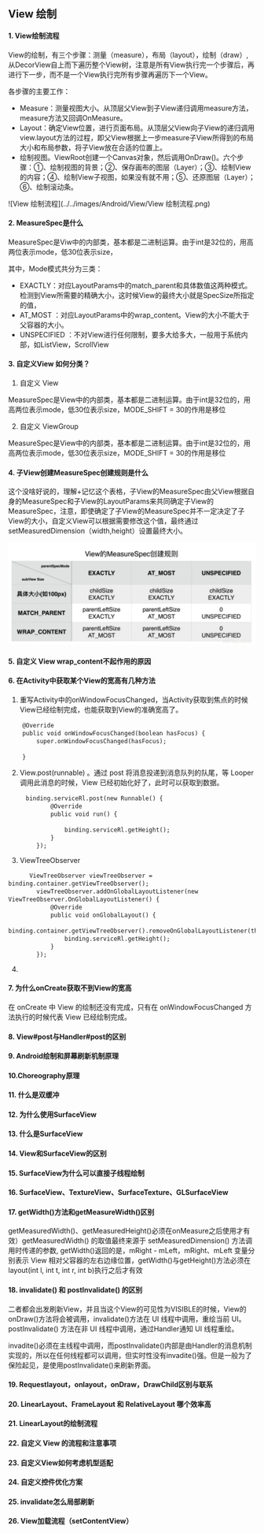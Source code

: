 ## View 绘制

#### 1. View绘制流程

View的绘制，有三个步骤：测量（measure），布局（layout），绘制（draw）, 从DecorView自上而下遍历整个View树，注意是所有View执行完一个步骤后，再进行下一步，而不是一个View执行完所有步骤再遍历下一个View。

各步骤的主要工作：

- Measure：测量视图大小。从顶层父View到子View递归调用measure方法，measure方法又回调OnMeasure。
- Layout：确定View位置，进行页面布局。从顶层父View向子View的递归调用view.layout方法的过程，即父View根据上一步measure子View所得到的布局大小和布局参数，将子View放在合适的位置上。
- 绘制视图。ViewRoot创建一个Canvas对象，然后调用OnDraw()。六个步骤：①、绘制视图的背景；②、保存画布的图层（Layer）；③、绘制View的内容；④、绘制View子视图，如果没有就不用；⑤、还原图层（Layer）；⑥、绘制滚动条。

![View 绘制流程](../../images/Android/View/View 绘制流程.png)

#### 2. MeasureSpec是什么

MeasureSpec是Viw中的内部类，基本都是二进制运算。由于int是32位的，用高两位表示mode，低30位表示size，

其中，Mode模式共分为三类：

- EXACTLY：对应LayoutParams中的match_parent和具体数值这两种模式。检测到View所需要的精确大小，这时候View的最终大小就是SpecSize所指定的值，
- AT_MOST ：对应LayoutParams中的wrap_content。View的大小不能大于父容器的大小。
- UNSPECIFIED ：不对View进行任何限制，要多大给多大，一般用于系统内部，如ListView，ScrollView

#### 3. 自定义View 如何分类？

1. 自定义 View

MeasureSpec是View中的内部类，基本都是二进制运算。由于int是32位的，用高两位表示mode，低30位表示size，MODE_SHIFT = 30的作用是移位

2. 自定义 ViewGroup

MeasureSpec是View中的内部类，基本都是二进制运算。由于int是32位的，用高两位表示mode，低30位表示size，MODE_SHIFT = 30的作用是移位

#### 4. 子View创建MeasureSpec创建规则是什么

这个没啥好说的，理解+记忆这个表格，子View的MeasureSpec由父View根据自身的MeasureSpec和子View的LayoutParams来共同确定子View的MeasureSpec，注意，即使确定了子View的MeasureSpec并不一定决定了子View的大小，自定义View可以根据需要修改这个值，最终通过setMeasuredDimension（width,height）设置最终大小。

![MeasureSpec的确定](../../images/Android/View/MeasureSpec的确定.jpg)

#### 5. 自定义 View wrap_content不起作用的原因





#### 6. 在Activity中获取某个View的宽高有几种方法

1. 重写Activity中的onWindowFocusChanged，当Activity获取到焦点的时候View已经绘制完成，也能获取到View的准确宽高了。

```
    @Override
    public void onWindowFocusChanged(boolean hasFocus) {
        super.onWindowFocusChanged(hasFocus);
        
    }
```



2. View.post(runnable) 。通过 post 将消息投递到消息队列的队尾，等 Looper 调用此消息的时候，View 已经初始化好了，此时可以获取到数据。

```
     binding.serviceRl.post(new Runnable() {
            @Override
            public void run() {

                binding.serviceRl.getHeight();
            }
        });
```



3. ViewTreeObserver

```
      ViewTreeObserver viewTreeObserver = binding.container.getViewTreeObserver();
        viewTreeObserver.addOnGlobalLayoutListener(new ViewTreeObserver.OnGlobalLayoutListener() {
            @Override
            public void onGlobalLayout() {
                binding.container.getViewTreeObserver().removeOnGlobalLayoutListener(this);
                binding.serviceRl.getHeight();
            }
        });
```



4. 

#### 7. 为什么onCreate获取不到View的宽高

在 onCreate 中 View 的绘制还没有完成，只有在 onWindowFocusChanged 方法执行的时候代表 View 已经绘制完成。

#### 8. View#post与Handler#post的区别



#### 9. Android绘制和屏幕刷新机制原理



#### 10.Choreography原理

#### 11. 什么是双缓冲

#### 12. 为什么使用SurfaceView

#### 13. 什么是SurfaceView

#### 14. View和SurfaceView的区别

#### 15. SurfaceView为什么可以直接子线程绘制

#### 16. SurfaceView、TextureView、SurfaceTexture、GLSurfaceView

#### 17. getWidth()方法和getMeasureWidth()区别

getMeasuredWidth()、getMeasuredHeight()必须在onMeasure之后使用才有效）getMeasuredWidth() 的取值最终来源于 setMeasuredDimension() 方法调用时传递的参数, getWidth()返回的是，mRight - mLeft，mRight、mLeft 变量分别表示 View 相对父容器的左右边缘位置，getWidth()与getHeight()方法必须在layout(int l, int t, int r, int b)执行之后才有效

#### 18. invalidate() 和 postInvalidate() 的区别

二者都会出发刷新View，并且当这个View的可见性为VISIBLE的时候，View的onDraw()方法将会被调用，invalidate()方法在 UI 线程中调用，重绘当前 UI。postInvalidate() 方法在非 UI 线程中调用，通过Handler通知 UI 线程重绘。

invadite()必须在主线程中调用，而postInvalidate()内部是由Handler的消息机制实现的，所以在任何线程都可以调用，但实时性没有invadite()强。但是一般为了保险起见，是使用postInvalidate()来刷新界面。

#### 19. Requestlayout，onlayout，onDraw，DrawChild区别与联系

#### 20. LinearLayout、FrameLayout 和 RelativeLayout 哪个效率高



#### 21. LinearLayout的绘制流程



#### 22. 自定义 View 的流程和注意事项

#### 23. 自定义View如何考虑机型适配

#### 24. 自定义控件优化方案

#### 25. invalidate怎么局部刷新

#### 26. View加载流程（setContentView）